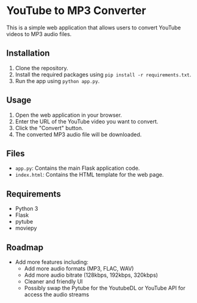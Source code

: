 # YouTube to MP3 Converter

This is a simple web application that allows users to convert YouTube videos to MP3 audio files.

## Installation

1. Clone the repository.
2. Install the required packages using `pip install -r requirements.txt`.
3. Run the app using `python app.py`.

## Usage

1. Open the web application in your browser.
2. Enter the URL of the YouTube video you want to convert.
3. Click the "Convert" button.
4. The converted MP3 audio file will be downloaded.

## Files

- `app.py`: Contains the main Flask application code.
- `index.html`: Contains the HTML template for the web page.

## Requirements

- Python 3
- Flask
- pytube
- moviepy

## Roadmap

- Add more features including:
    - Add more audio formats (MP3, FLAC, WAV)
    - Add more audio bitrate (128kbps, 192kbps, 320kbps)
    - Cleaner and friendly UI
    - Possibly swap the Pytube for the YoutubeDL or YouTube API for access the audio streams
